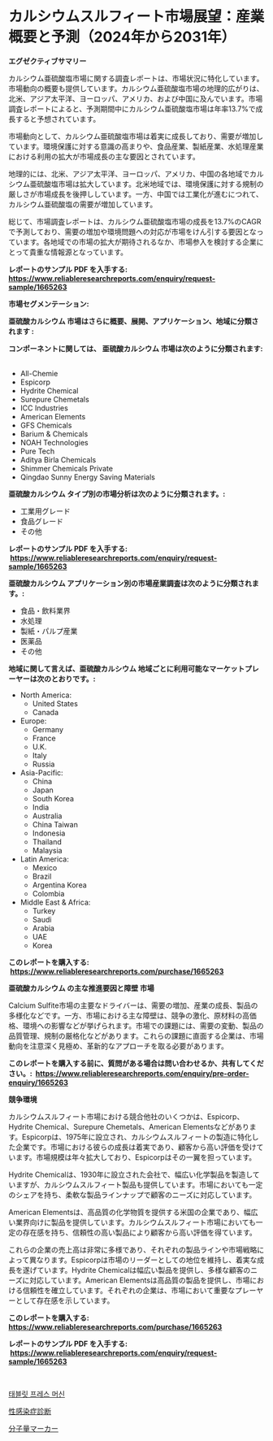 <p><h1>カルシウムスルフィート市場展望：産業概要と予測（2024年から2031年）</h1></p><p><strong>エグゼクティブサマリー</strong></p>
<p><p>カルシウム亜硫酸塩市場に関する調査レポートは、市場状況に特化しています。市場動向の概要も提供しています。カルシウム亜硫酸塩市場の地理的広がりは、北米、アジア太平洋、ヨーロッパ、アメリカ、および中国に及んでいます。市場調査レポートによると、予測期間中にカルシウム亜硫酸塩市場は年率13.7%で成長すると予想されています。</p><p>市場動向として、カルシウム亜硫酸塩市場は着実に成長しており、需要が増加しています。環境保護に対する意識の高まりや、食品産業、製紙産業、水処理産業における利用の拡大が市場成長の主な要因とされています。</p><p>地理的には、北米、アジア太平洋、ヨーロッパ、アメリカ、中国の各地域でカルシウム亜硫酸塩市場は拡大しています。北米地域では、環境保護に対する規制の厳しさが市場成長を後押ししています。一方、中国では工業化が進むにつれて、カルシウム亜硫酸塩の需要が増加しています。</p><p>総じて、市場調査レポートは、カルシウム亜硫酸塩市場の成長を13.7%のCAGRで予測しており、需要の増加や環境問題への対応が市場をけん引する要因となっています。各地域での市場の拡大が期待されるなか、市場参入を検討する企業にとって貴重な情報源となっています。</p></p>
<p><strong>レポートのサンプル PDF を入手する: <a href="https://www.reliableresearchreports.com/enquiry/request-sample/1665263">https://www.reliableresearchreports.com/enquiry/request-sample/1665263</a></strong></p>
<p><strong>市場セグメンテーション:</strong></p>
<p><strong> 亜硫酸カルシウム 市場はさらに概要、展開、アプリケーション、地域に分類されます :</strong></p>
<p><strong>コンポーネントに関しては、 亜硫酸カルシウム 市場は次のように分類されます: &nbsp;</strong></p>
<p><ul><li>All-Chemie</li><li>Espicorp</li><li>Hydrite Chemical</li><li>Surepure Chemetals</li><li>ICC Industries</li><li>American Elements</li><li>GFS Chemicals</li><li>Barium & Chemicals</li><li>NOAH Technologies</li><li>Pure Tech</li><li>Aditya Birla Chemicals</li><li>Shimmer Chemicals Private</li><li>Qingdao Sunny Energy Saving Materials</li></ul></p>
<p><strong> 亜硫酸カルシウム タイプ別の市場分析は次のように分類されます。:</strong></p>
<p><ul><li>工業用グレード</li><li>食品グレード</li><li>その他</li></ul></p>
<p><strong>レポートのサンプル PDF を入手する: &nbsp;<a href="https://www.reliableresearchreports.com/enquiry/request-sample/1665263">https://www.reliableresearchreports.com/enquiry/request-sample/1665263</a></strong></p>
<p><strong> 亜硫酸カルシウム アプリケーション別の市場産業調査は次のように分類されます。:</strong></p>
<p><ul><li>食品・飲料業界</li><li>水処理</li><li>製紙・パルプ産業</li><li>医薬品</li><li>その他</li></ul></p>
<p><strong>地域に関して言えば、亜硫酸カルシウム 地域ごとに利用可能なマーケットプレーヤーは次のとおりです。:</strong></p>
<p><ul>
    <li>
        North America:
        <ul>
            <li>United States</li>
            <li>Canada</li>
        </ul>
    </li>
    <li>
        Europe:
        <ul>
            <li>Germany</li>
            <li>France</li>
            <li>U.K.</li>
            <li>Italy</li>
            <li>Russia</li>
        </ul>
    </li>
    <li>
        Asia-Pacific:
        <ul>
            <li>China</li>
            <li>Japan</li>
            <li>South Korea</li>
            <li>India</li>
            <li>Australia</li>
            <li>China Taiwan</li>
            <li>Indonesia</li>
            <li>Thailand</li>
            <li>Malaysia</li>
        </ul>
    </li>
    <li>
        Latin America:
        <ul>
            <li>Mexico</li>
            <li>Brazil</li>
            <li>Argentina Korea</li>
            <li>Colombia</li>
        </ul>
    </li>
    <li>
        Middle East & Africa:
        <ul>
            <li>Turkey</li>
            <li>Saudi</li>
            <li>Arabia</li>
            <li>UAE</li>
            <li>Korea</li>
        </ul>
    </li>
    </ul></p>
<p><strong>このレポートを購入する: &nbsp;<a href="https://www.reliableresearchreports.com/purchase/1665263">https://www.reliableresearchreports.com/purchase/1665263</a></strong></p>
<p><strong>亜硫酸カルシウム の主な推進要因と障壁 市場</strong></p>
<p><p>Calcium Sulfite市場の主要なドライバーは、需要の増加、産業の成長、製品の多様化などです。一方、市場における主な障壁は、競争の激化、原材料の高価格、環境への影響などが挙げられます。市場での課題には、需要の変動、製品の品質管理、規制の厳格化などがあります。これらの課題に直面する企業は、市場動向を注意深く見極め、革新的なアプローチを取る必要があります。</p></p>
<p><strong>このレポートを購入する前に、質問がある場合は問い合わせるか、共有してください。:&nbsp; <a href="https://www.reliableresearchreports.com/enquiry/pre-order-enquiry/1665263">https://www.reliableresearchreports.com/enquiry/pre-order-enquiry/1665263</a></strong></p>
<p><strong>競争環境</strong></p>
<p><p>カルシウムスルフィート市場における競合他社のいくつかは、Espicorp、Hydrite Chemical、Surepure Chemetals、American Elementsなどがあります。Espicorpは、1975年に設立され、カルシウムスルフィートの製造に特化した企業です。市場における彼らの成長は着実であり、顧客から高い評価を受けています。市場規模は年々拡大しており、Espicorpはその一翼を担っています。</p><p>Hydrite Chemicalは、1930年に設立された会社で、幅広い化学製品を製造していますが、カルシウムスルフィート製品も提供しています。市場においても一定のシェアを持ち、柔軟な製品ラインナップで顧客のニーズに対応しています。</p><p>American Elementsは、高品質の化学物質を提供する米国の企業であり、幅広い業界向けに製品を提供しています。カルシウムスルフィート市場においても一定の存在感を持ち、信頼性の高い製品により顧客から高い評価を得ています。</p><p>これらの企業の売上高は非常に多様であり、それぞれの製品ラインや市場戦略によって異なります。Espicorpは市場のリーダーとしての地位を維持し、着実な成長を遂げています。Hydrite Chemicalは幅広い製品を提供し、多様な顧客のニーズに対応しています。American Elementsは高品質の製品を提供し、市場における信頼性を確立しています。それぞれの企業は、市場において重要なプレーヤーとして存在感を示しています。</p></p>
<p><strong>このレポートを購入する: &nbsp; <a href="https://www.reliableresearchreports.com/purchase/1665263">https://www.reliableresearchreports.com/purchase/1665263</a></strong></p>
<p><strong>レポートのサンプル PDF を入手する: &nbsp;<a href="https://www.reliableresearchreports.com/enquiry/request-sample/1665263">https://www.reliableresearchreports.com/enquiry/request-sample/1665263</a></strong><strong></strong></p>
<p>&nbsp;</p>
<p><p><a href="https://medium.com/@llanajer/%ED%83%80%EB%B8%94%EB%A6%BF-%ED%94%84%EB%A0%88%EC%8A%A4-%EA%B8%B0%EA%B3%84-%EC%8B%9C%EC%9E%A5-%EB%8F%99%ED%96%A5-%EB%B0%8F-%EC%8B%9C%EC%9E%A5-%EB%B6%84%EC%84%9D%EC%9D%80-2024-2031%EB%85%84%EA%B9%8C%EC%A7%80-%EC%98%88%EC%B8%A1%EB%90%98%EC%97%88%EC%8A%B5%EB%8B%88%EB%8B%A4-969f98840169">태블릿 프레스 머신</a></p><p><a href="https://medium.com/@julian6skinner/std-%E6%80%A7%E6%84%9F%E6%9F%93%E7%97%87-%E8%A8%BA%E6%96%AD%E5%B8%82%E5%A0%B4-%E3%82%BF%E3%82%A4%E3%83%97-%E3%82%A2%E3%83%97%E3%83%AA%E3%82%B1%E3%83%BC%E3%82%B7%E3%83%A7%E3%83%B3-%E5%9C%B0%E7%90%86%E3%81%AB%E3%82%88%E3%82%8B%E5%8C%85%E6%8B%AC%E7%9A%84%E8%A9%95%E4%BE%A1-82d2df8bf3ed">性感染症診断</a></p><p><a href="https://medium.com/@edwards13jessica/%E5%88%86%E5%AD%90%E9%87%8F%E3%83%9E%E3%83%BC%E3%82%AB%E3%83%BC%E5%B8%82%E5%A0%B4-%E3%82%BF%E3%82%A4%E3%83%97-%E3%82%A2%E3%83%97%E3%83%AA%E3%82%B1%E3%83%BC%E3%82%B7%E3%83%A7%E3%83%B3-%E3%81%8A%E3%82%88%E3%81%B3%E5%9C%B0%E7%90%86%E3%81%AB%E3%82%88%E3%82%8B%E5%8C%85%E6%8B%AC%E7%9A%84%E3%81%AA%E8%A9%95%E4%BE%A1-bcb95320052d">分子量マーカー</a></p></p>